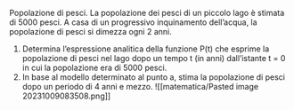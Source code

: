Popolazione di pesci. La popolazione dei pesci di un piccolo lago è stimata di 5000 pesci. A casa di un progressivo inquinamento dell’acqua, la popolazione di pesci si dimezza ogni 2 anni.
1)  Determina l’espressione analitica della funzione P(t) che esprime la popolazione di pesci nel lago dopo un tempo t (in anni) dall’istante t = 0 in cui la popolazione era di 5000 pesci. 
2)  In base al modello determinato al punto a, stima la popolazione di pesci dopo un periodo di 4 anni e mezzo.
![[matematica/Pasted image 20231009083508.png]]


